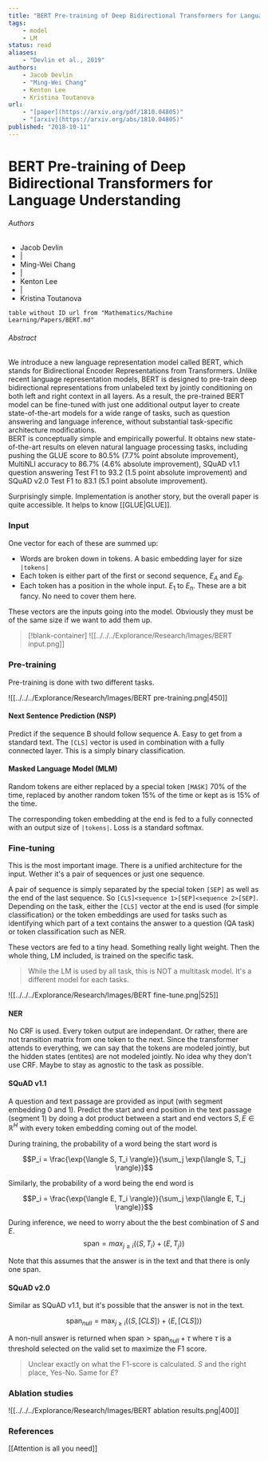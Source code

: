 ```yaml
---
title: "BERT Pre-training of Deep Bidirectional Transformers for Language Understanding"
tags:
    - model
    - LM
status: read
aliases:
    - "Devlin et al., 2019"
authors:
    - Jacob Devlin 
    - "Ming-Wei Chang" 
    - Kenton Lee 
    - Kristina Toutanova
url:
    - "[paper](https://arxiv.org/pdf/1810.04805)"
    - "[arxiv](https://arxiv.org/abs/1810.04805)"
published: "2018-10-11"
---
```


# BERT Pre-training of Deep Bidirectional Transformers for Language Understanding
###### Authors
<ul>
<li class="author">Jacob Devlin</li>
<li class="separator author">|</li>
<li class="author">Ming-Wei Chang</li>
<li class="separator author">|</li>
<li class="author">Kenton Lee</li>
<li class="separator author">|</li>
<li class="author">Kristina Toutanova</li>
</ul>

```dataview
table without ID url from "Mathematics/Machine Learning/Papers/BERT.md"
```

###### Abstract

We introduce a new language representation model called BERT, which stands for Bidirectional Encoder Representations from Transformers. Unlike recent language representation models, BERT is designed to pre-train deep bidirectional representations from unlabeled text by jointly conditioning on both left and right context in all layers. As a result, the pre-trained BERT model can be fine-tuned with just one additional output layer to create state-of-the-art models for a wide range of tasks, such as question answering and language inference, without substantial task-specific architecture modifications.   
BERT is conceptually simple and empirically powerful. It obtains new state-of-the-art results on eleven natural language processing tasks, including pushing the GLUE score to 80.5% (7.7% point absolute improvement), MultiNLI accuracy to 86.7% (4.6% absolute improvement), SQuAD v1.1 question answering Test F1 to 93.2 (1.5 point absolute improvement) and SQuAD v2.0 Test F1 to 83.1 (5.1 point absolute improvement).

Surprisingly simple. Implementation is another story, but the overall paper is quite accessible. It helps to know [[GLUE|GLUE]].

### Input 

One vector for each of these are summed up:
- Words are broken down in tokens. A basic embedding layer for size `|tokens|`
- Each token is either part of the first or second sequence, $E_A$ and $E_B$.
- Each token has a position in the whole input. $E_1$ to $E_n$. These are a bit fancy. No need to cover them here.

These vectors are the inputs going into the model. Obviously they must be of the same size if we want to add them up.

> [!blank-container]
> ![[../../../Explorance/Research/Images/BERT input.png]]


### Pre-training
Pre-training is done with two different tasks. 

![[../../../Explorance/Research/Images/BERT pre-training.png|450]]

#### Next Sentence Prediction (NSP)

Predict if the sequence B should follow sequence A. Easy to get from a standard text. The `[CLS]` vector is used in combination with a fully connected layer. This is a simply binary classification.

#### Masked Language Model (MLM)

Random tokens are either replaced by a special token `[MASK]` 70% of the time, replaced by another random token 15% of the time or kept as is 15% of the time.

The corresponding token embedding at the end is fed to a fully connected with an output size of `|tokens|`. Loss is a standard softmax.


### Fine-tuning

This is the most important image. There is a unified architecture for the input. Wether it's a pair of sequences or just one sequence. 

A pair of sequence is simply separated by the special token `[SEP]` as well as the end of the last sequence. So `[CLS]<sequence 1>[SEP]<sequence 2>[SEP]`. Depending on the task, either the `[CLS]` vector at the end is used (for simple classification) or the token embeddings are used for tasks such as identifying which part of a text contains the answer to a question (QA task) or token classification such as NER.

These vectors are fed to a tiny head. Something really light weight. Then the whole thing, LM included, is trained on the specific task.

> While the LM is used by all task, this is NOT a multitask model. It's a different model for each tasks.

![[../../../Explorance/Research/Images/BERT fine-tune.png|525]]

#### NER
No CRF is used. Every token output are independant. Or rather, there are not transition matrix from one token to the next. Since the transformer attends to everything, we can say that the tokens are modeled jointly, but the hidden states (entites) are not modeled jointly. 
No idea why they don't use CRF. Maybe to stay as agnostic to the task as possible.

#### SQuAD v1.1

A question and text passage are provided as input (with segment embedding 0 and 1). Predict the start and end position in the text passage (segment 1) by doing a dot product between a start and end vectors $S, E \in \mathbb{R}^H$ with every token embedding coming out of the model.

During training, the probability of a word being the start word is

$$P_i = \frac{\exp{\langle S, T_i \rangle}}{\sum_j \exp{\langle S, T_j \rangle}}$$

Similarly, the probability of a word being the end word is 

$$P_i = \frac{\exp{\langle E, T_i \rangle}}{\sum_j \exp{\langle E, T_j \rangle}}$$

During inference, we need to worry about the the best combination of $S$ and $E$.
$$\text{span}=max_{j \ge i} \left( \left \langle S, T_i \right \rangle + \left \langle E, T_j \right \rangle \right)$$

Note that this assumes that the answer is in the text and that there is only one span.


#### SQuAD v2.0

Similar as SQuAD v1.1, but it's possible that the answer is not in the text.

$$\text{span}_{null}=\max_{j \ge i}\left( \left \langle S, [CLS] \right \rangle + \left \langle E, [CLS] \right \rangle \right)$$

A non-null answer is returned when $\text{span} > \text{span}_{null} + \tau$ where $\tau$ is a threshold selected on the valid set to maximize the F1 score.

> Unclear exactly on what the F1-score is calculated. $S$ and the right place, Yes-No. Same for $E$?

### Ablation studies

![[../../../Explorance/Research/Images/BERT ablation results.png|400]]


### References

[[Attention is all you need]]